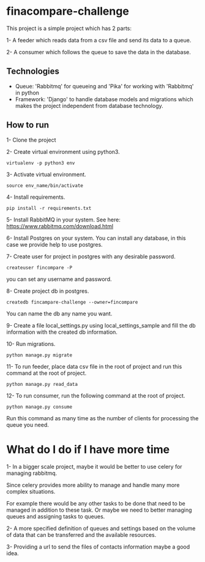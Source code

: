 # finacompare-challenge

This project is a simple project which has 2 parts:

1- A feeder which reads data from a csv file and 
send its data to a queue.

2- A consumer which follows the queue to save the data in the database.

## Technologies

- Queue: 'Rabbitmq' for queueing and 'Pika' for working with 'Rabbitmq' in python
- Framework: 'Django' to handle database models and migrations which makes the project independent from database technology.


## How to run

1- Clone the project

2- Create virtual environment using python3.

    virtualenv -p python3 env
    
3- Activate virtual environment.

    source env_name/bin/activate

4- Install requirements.
    
    pip install -r requirements.txt

5- Install RabbitMQ in your system. See here: https://www.rabbitmq.com/download.html

6- Install Postgres on your system. You can install any database, in this case we provide help to use postgres.

7- Create user for project in postgres with any desirable password.
    
    createuser fincompare -P
    
you can set any username and password.

8- Create project db in postgres.
    
    createdb fincampare-challenge --owner=fincompare
    
You can name the db any name you want.

9- Create a file local_settings.py using local_settings_sample and fill the db information with the created db information.

10- Run migrations.

    python manage.py migrate

    
11- To run feeder, place data csv file in the root of project and run this command at the root of project.

    python manage.py read_data
    

12- To run consumer, run the following command at the root of project. 
    
    python manage.py consume

Run this command as many time as the number of clients for processing the queue you need.


# What do I do if I have more time

1- In a bigger scale project,  maybe it would be better to use celery for managing rabbitmq.

Since celery provides more ability to manage and handle many more complex situations. 

For example there would be any other tasks to be done that
need to be managed in addition to these task. Or maybe we need 
to better managing queues and assigning tasks to queues.

2- A more specified definition of queues and settings based on the volume 
of data that can be transferred and the available resources.

3- Providing a url to send the files of contacts information maybe a good idea.